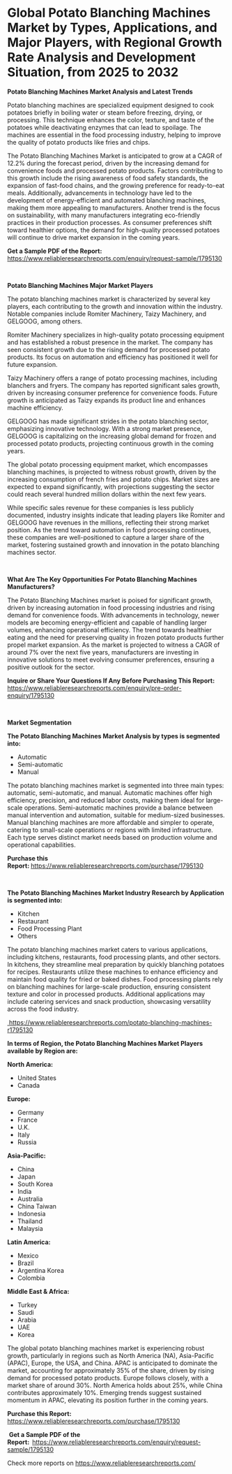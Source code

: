 <p><h1>Global Potato Blanching Machines Market by Types, Applications, and Major Players, with Regional Growth Rate Analysis and Development Situation, from 2025 to 2032</h1></p><p><strong>Potato Blanching Machines Market Analysis and Latest Trends</strong></p>
<p><p>Potato blanching machines are specialized equipment designed to cook potatoes briefly in boiling water or steam before freezing, drying, or processing. This technique enhances the color, texture, and taste of the potatoes while deactivating enzymes that can lead to spoilage. The machines are essential in the food processing industry, helping to improve the quality of potato products like fries and chips.</p><p>The Potato Blanching Machines Market is anticipated to grow at a CAGR of 12.2% during the forecast period, driven by the increasing demand for convenience foods and processed potato products. Factors contributing to this growth include the rising awareness of food safety standards, the expansion of fast-food chains, and the growing preference for ready-to-eat meals. Additionally, advancements in technology have led to the development of energy-efficient and automated blanching machines, making them more appealing to manufacturers. Another trend is the focus on sustainability, with many manufacturers integrating eco-friendly practices in their production processes. As consumer preferences shift toward healthier options, the demand for high-quality processed potatoes will continue to drive market expansion in the coming years.</p></p>
<p><strong>Get a Sample PDF of the Report:&nbsp;</strong> <a href="https://www.reliableresearchreports.com/enquiry/request-sample/1795130?utm_campaign=2802&utm_medium=2&utm_source=Github&utm_content=ia&utm_term=10042025&utm_id=potato-blanching-machines">https://www.reliableresearchreports.com/enquiry/request-sample/1795130</a></p>
<p>&nbsp;</p>
<p><strong>Potato Blanching Machines Major Market Players</strong></p>
<p><p>The potato blanching machines market is characterized by several key players, each contributing to the growth and innovation within the industry. Notable companies include Romiter Machinery, Taizy Machinery, and GELGOOG, among others.</p><p>Romiter Machinery specializes in high-quality potato processing equipment and has established a robust presence in the market. The company has seen consistent growth due to the rising demand for processed potato products. Its focus on automation and efficiency has positioned it well for future expansion.</p><p>Taizy Machinery offers a range of potato processing machines, including blanchers and fryers. The company has reported significant sales growth, driven by increasing consumer preference for convenience foods. Future growth is anticipated as Taizy expands its product line and enhances machine efficiency.</p><p>GELGOOG has made significant strides in the potato blanching sector, emphasizing innovative technology. With a strong market presence, GELGOOG is capitalizing on the increasing global demand for frozen and processed potato products, projecting continuous growth in the coming years.</p><p>The global potato processing equipment market, which encompasses blanching machines, is projected to witness robust growth, driven by the increasing consumption of french fries and potato chips. Market sizes are expected to expand significantly, with projections suggesting the sector could reach several hundred million dollars within the next few years.</p><p>While specific sales revenue for these companies is less publicly documented, industry insights indicate that leading players like Romiter and GELGOOG have revenues in the millions, reflecting their strong market position. As the trend toward automation in food processing continues, these companies are well-positioned to capture a larger share of the market, fostering sustained growth and innovation in the potato blanching machines sector.</p></p>
<p>&nbsp;</p>
<p><strong>What Are The Key Opportunities For Potato Blanching Machines Manufacturers?</strong></p>
<p><p>The Potato Blanching Machines market is poised for significant growth, driven by increasing automation in food processing industries and rising demand for convenience foods. With advancements in technology, newer models are becoming energy-efficient and capable of handling larger volumes, enhancing operational efficiency. The trend towards healthier eating and the need for preserving quality in frozen potato products further propel market expansion. As the market is projected to witness a CAGR of around 7% over the next five years, manufacturers are investing in innovative solutions to meet evolving consumer preferences, ensuring a positive outlook for the sector.</p></p>
<p><strong>Inquire or Share Your Questions If Any Before Purchasing This Report:</strong> <a href="https://www.reliableresearchreports.com/enquiry/pre-order-enquiry/1795130?utm_campaign=2802&utm_medium=2&utm_source=Github&utm_content=ia&utm_term=10042025&utm_id=potato-blanching-machines">https://www.reliableresearchreports.com/enquiry/pre-order-enquiry/1795130</a></p>
<p>&nbsp;</p>
<p><strong>Market Segmentation</strong></p>
<p><strong>The Potato Blanching Machines Market Analysis by types is segmented into:</strong></p>
<p><ul><li>Automatic</li><li>Semi-automatic</li><li>Manual</li></ul></p>
<p><p>The potato blanching machines market is segmented into three main types: automatic, semi-automatic, and manual. Automatic machines offer high efficiency, precision, and reduced labor costs, making them ideal for large-scale operations. Semi-automatic machines provide a balance between manual intervention and automation, suitable for medium-sized businesses. Manual blanching machines are more affordable and simpler to operate, catering to small-scale operations or regions with limited infrastructure. Each type serves distinct market needs based on production volume and operational capabilities.</p></p>
<p><strong>Purchase this Report:&nbsp;</strong><a href="https://www.reliableresearchreports.com/purchase/1795130?utm_campaign=2802&utm_medium=2&utm_source=Github&utm_content=ia&utm_term=10042025&utm_id=potato-blanching-machines">https://www.reliableresearchreports.com/purchase/1795130</a></p>
<p>&nbsp;</p>
<p><strong>The Potato Blanching Machines Market Industry Research by Application is segmented into:</strong></p>
<p><ul><li>Kitchen</li><li>Restaurant</li><li>Food Processing Plant</li><li>Others</li></ul></p>
<p><p>The potato blanching machines market caters to various applications, including kitchens, restaurants, food processing plants, and other sectors. In kitchens, they streamline meal preparation by quickly blanching potatoes for recipes. Restaurants utilize these machines to enhance efficiency and maintain food quality for fried or baked dishes. Food processing plants rely on blanching machines for large-scale production, ensuring consistent texture and color in processed products. Additional applications may include catering services and snack production, showcasing versatility across the food industry.</p></p>
<p><a href="https://www.reliableresearchreports.com/potato-blanching-machines-r1795130?utm_campaign=2802&utm_medium=2&utm_source=Github&utm_content=ia&utm_term=10042025&utm_id=potato-blanching-machines">&nbsp;https://www.reliableresearchreports.com/potato-blanching-machines-r1795130</a></p>
<p><strong>In terms of Region, the Potato Blanching Machines Market Players available by Region are:</strong></p>
<p>
    <p> <strong> North America: </strong>
        <ul>
            <li>United States</li>
            <li>Canada</li>
        </ul>
        </p> 
    <p> <strong> Europe: </strong>
        <ul>
            <li>Germany</li>
            <li>France</li>
            <li>U.K.</li>
            <li>Italy</li>
            <li>Russia</li>
        </ul>
        </p> 
    <p> <strong> Asia-Pacific: </strong>
        <ul>
            <li>China</li>
            <li>Japan</li>
            <li>South Korea</li>
            <li>India</li>
            <li>Australia</li>
            <li>China Taiwan</li>
            <li>Indonesia</li>
            <li>Thailand</li>
            <li>Malaysia</li>
        </ul>
        </p> 
    <p> <strong> Latin America: </strong>
        <ul>
            <li>Mexico</li>
            <li>Brazil</li>
            <li>Argentina Korea</li>
            <li>Colombia</li>
        </ul>
        </p> 
    <p> <strong> Middle East & Africa: </strong>
        <ul>
            <li>Turkey</li>
            <li>Saudi</li>
            <li>Arabia</li>
            <li>UAE</li>
            <li>Korea</li>
        </ul>
    </p>
    </p>
<p><p>The global potato blanching machines market is experiencing robust growth, particularly in regions such as North America (NA), Asia-Pacific (APAC), Europe, the USA, and China. APAC is anticipated to dominate the market, accounting for approximately 35% of the share, driven by rising demand for processed potato products. Europe follows closely, with a market share of around 30%. North America holds about 25%, while China contributes approximately 10%. Emerging trends suggest sustained momentum in APAC, elevating its position further in the coming years.</p></p>
<p><strong>Purchase this Report: </strong><a href="https://www.reliableresearchreports.com/purchase/1795130?utm_campaign=2802&utm_medium=2&utm_source=Github&utm_content=ia&utm_term=10042025&utm_id=potato-blanching-machines">https://www.reliableresearchreports.com/purchase/1795130</a></p>
<p>&nbsp;<strong>Get a Sample PDF of the Report:&nbsp;&nbsp;</strong><a href="https://www.reliableresearchreports.com/enquiry/request-sample/1795130?utm_campaign=2802&utm_medium=2&utm_source=Github&utm_content=ia&utm_term=10042025&utm_id=potato-blanching-machines">https://www.reliableresearchreports.com/enquiry/request-sample/1795130</a></p>
<p><strong></strong></p>
<p>Check more reports on <a href="https://www.reliableresearchreports.com/?utm_campaign=2802&utm_medium=2&utm_source=Github&utm_content=ia&utm_term=10042025&utm_id=potato-blanching-machines">https://www.reliableresearchreports.com/</a></p>